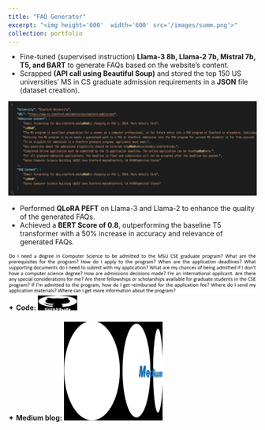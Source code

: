 ```yaml
---
title: "FAQ Generator"
excerpt: "<img height='600'  width='600' src='/images/summ.png'>"
collection: portfolio
---
```


* Fine-tuned (supervised instruction) **Llama-3 8b, Llama-2 7b, Mistral 7b, T5, and BART** to generate FAQs based on the website’s content.
* Scrapped **(API call using Beautiful Soup)** and stored the top 150 US universities’ MS in CS graduate admission requirements in a **JSON** file (dataset creation).

<img src="/images/faqjs.png">

* Performed **QLoRA PEFT** on Llama-3 and Llama-2 to enhance the quality of the generated FAQs.
* Achieved a **BERT Score of 0.8**, outperforming the baseline T5 transformer with a 50% increase in accuracy and relevance of generated FAQs.

<img src="/images/qllama3.png">

<div class="flexcontainer">
  <div>
        <span>✦ <strong>Code:</strong></span> <a href="https://github.com/SudarshanaSRao/CSCI-499_final_project" onclick="trackOutboundLink(this);">
      <img class="bounce" height="30px" src="/images/github-logo-git-hub-icon-with-text-on-white-and-black-background-free-vector.jpg" width="80px">
    </a>
  </div>
</div>

<div class="flexcontainer">
  <div>
        <span>✦ <strong>Medium blog:</strong></span> <a href="https://medium.com/@sudarshanasrao/faq-generation-using-large-language-models-88746c9381a6" onclick="trackOutboundLink(this);">
      <img class="bounce" height="200px" src="/images/unmanned.png" width="200px">
    </a>
  </div>
</div>
<style>
  .flexcontainer {
    display: flex;
    align-items: center;
    margin-bottom: 20px; /* Adjust the value as needed */  
  }
  @keyframes bounce {
    0%, 20%, 50%, 80%, 100% { transform: rotate(0deg); }
    40% { transform: rotate(-10deg); }
    40% { transform: rotate(10deg); }
    60% { transform: rotate(-7deg); } 
    60% { transform: rotate(7deg); }  
/*     0%, 100% { transform: rotate(0deg); }
    25% { transform: rotate(-10deg); }
    65% { transform: rotate(10deg); }
    75%, 100% { transform: rotate(0deg); } */
  }
  .bounce {
    display: inline-block;
    animation: bounce 1.5s ease infinite;
    transform-origin: center; /* Pivot around the top center */
  }
</style>

<!-- This is an item in your portfolio. It can be have images or nice text. If you name the file .md, it will be parsed as markdown. If you name the file .html, it will be parsed as HTML.  -->
